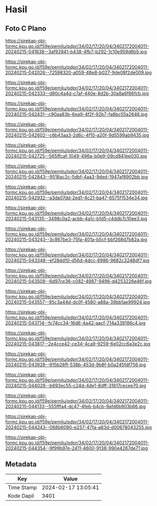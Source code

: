 # Hasil

## Foto C Plano

https://sirekap-obj-formc.kpu.go.id/f59e/pemilu/pdpr/34/02/17/20/04/3402172004011-20240215-041638--3af92841-b438-4fb7-b292-1c10e959d6b5.jpg

https://sirekap-obj-formc.kpu.go.id/f59e/pemilu/pdpr/34/02/17/20/04/3402172004011-20240215-042026--72598320-a059-48e8-b027-9de08f2de009.jpg

https://sirekap-obj-formc.kpu.go.id/f59e/pemilu/pdpr/34/02/17/20/04/3402172004011-20240215-042333--d90c4a4d-c7af-440e-8d2b-30a8a6f86fcb.jpg

https://sirekap-obj-formc.kpu.go.id/f59e/pemilu/pdpr/34/02/17/20/04/3402172004011-20240215-042431--c90aa83b-6ea9-4f2f-92b7-fa8bc55a2646.jpg

https://sirekap-obj-formc.kpu.go.id/f59e/pemilu/pdpr/34/02/17/20/04/3402172004011-20240215-042602--c6b43aa3-2d6c-4f10-a20f-9d5599ab9435.jpg

https://sirekap-obj-formc.kpu.go.id/f59e/pemilu/pdpr/34/02/17/20/04/3402172004011-20240215-042725--565ffcaf-1049-496a-b0e9-09cd841ee030.jpg

https://sirekap-obj-formc.kpu.go.id/f59e/pemilu/pdpr/34/02/17/20/04/3402172004011-20240215-042843--9518ac2c-5dbf-4aa3-9ded-1947af8902bb.jpg

https://sirekap-obj-formc.kpu.go.id/f59e/pemilu/pdpr/34/02/17/20/04/3402172004011-20240215-042932--a3da07dd-2ed1-4c21-ba47-6575f1534e34.jpg

https://sirekap-obj-formc.kpu.go.id/f59e/pemilu/pdpr/34/02/17/20/04/3402172004011-20240215-043135--3498c0a2-acbb-4a1c-b1d5-c4ddb7c10ee3.jpg

https://sirekap-obj-formc.kpu.go.id/f59e/pemilu/pdpr/34/02/17/20/04/3402172004011-20240215-043243--3c867be3-75fa-401a-b5cf-bbf268d7b82a.jpg

https://sirekap-obj-formc.kpu.go.id/f59e/pemilu/pdpr/34/02/17/20/04/3402172004011-20240215-043348--ef28dd10-d56d-4dcc-8986-9682c3248df7.jpg

https://sirekap-obj-formc.kpu.go.id/f59e/pemilu/pdpr/34/02/17/20/04/3402172004011-20240215-043508--6d97ce36-c082-4987-9496-d4253226e46f.jpg

https://sirekap-obj-formc.kpu.go.id/f59e/pemilu/pdpr/34/02/17/20/04/3402172004011-20240215-043557--95c3a44d-dc0f-4580-a88a-39bb1ae99924.jpg

https://sirekap-obj-formc.kpu.go.id/f59e/pemilu/pdpr/34/02/17/20/04/3402172004011-20240215-043714--fc74cc34-16d6-4a42-aacf-714a339186c4.jpg

https://sirekap-obj-formc.kpu.go.id/f59e/pemilu/pdpr/34/02/17/20/04/3402172004011-20240215-043817--2e4cce42-ce34-4ca9-9259-6e02cc6a3e2c.jpg

https://sirekap-obj-formc.kpu.go.id/f59e/pemilu/pdpr/34/02/17/20/04/3402172004011-20240215-043928--915b28ff-538b-453d-9b8f-b0a245fdf756.jpg

https://sirekap-obj-formc.kpu.go.id/f59e/pemilu/pdpr/34/02/17/20/04/3402172004011-20240215-044028--b693ec55-c24d-4de1-8dff-31617cecee70.jpg

https://sirekap-obj-formc.kpu.go.id/f59e/pemilu/pdpr/34/02/17/20/04/3402172004011-20240215-044133--555fffa4-dc47-4feb-b4cb-9afd6b903b66.jpg

https://sirekap-obj-formc.kpu.go.id/f59e/pemilu/pdpr/34/02/17/20/04/3402172004011-20240215-044243--068b6090-e237-47fa-a83d-d00678043255.jpg

https://sirekap-obj-formc.kpu.go.id/f59e/pemilu/pdpr/34/02/17/20/04/3402172004011-20240215-044354--9f99b97e-2411-4600-9138-990e4267de71.jpg


## Metadata

| Key        | Value               |
| ---------- | ------------------- |
| Time Stamp | 2024-02-17 13:05:41 |
| Kode Dapil | 3401                |




